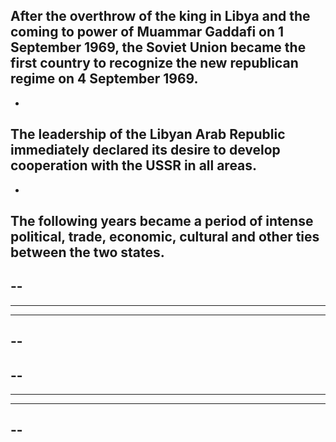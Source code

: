 After the overthrow of the king in Libya and the coming to power of Muammar Gaddafi on 1 September 1969, the Soviet Union became the first country to recognize the new republican regime on 4 September 1969.
-
-
The leadership of the Libyan Arab Republic immediately declared its desire to develop cooperation with the USSR in all areas.
-
-
The following years became a period of intense political, trade, economic, cultural and other ties between the two states.
-
--
---
------
---
--
-
--
---
------
---
--
-


